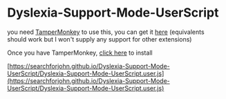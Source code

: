 # Dyslexia-Support-Mode-UserScript
you need [TamperMonkey](https://www.tampermonkey.net/) to use this, you can get it [here](https://www.tampermonkey.net/) (equivalents should work but I won't supply any support for other extensions)


Once you have TamperMonkey, [click here](https://searchforjohn.github.io/Dyslexia-Support-Mode-UserScript/Dyslexia-Support-Mode-UserScript.user.js) to install

[https://searchforjohn.github.io/Dyslexia-Support-Mode-UserScript/Dyslexia-Support-Mode-UserScript.user.js](https://searchforjohn.github.io/Dyslexia-Support-Mode-UserScript/Dyslexia-Support-Mode-UserScript.user.js)
